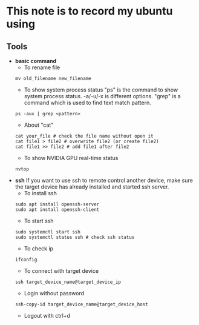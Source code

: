 # This note is to record my ubuntu using

## Tools
* **basic command**
    * To rename file
    ```shell
    mv old_filename new_filename
    ```
    * To show system process status
    "ps" is the command to show system process status.
    -a/-u/-x is different options.
    "grep" is a command which is used to find text match pattern.
    ```shell
    ps -aux | grep <pattern>
    ```
    * About "cat"
    ```shell
    cat your_file # check the file name without open it
    cat file1 > file2 # overwrite file2 (or create file2)
    cat file1 >> file2 # add file1 after file2
    ```
    * To show NVIDIA GPU real-time status
    ```shell
    nvtop
    ```
* **ssh**
    If you want to use ssh to remote control another device, make sure the target device has already installed and started ssh server.
    * To install ssh
    ```shell
    sudo apt install openssh-server
    sudo apt install openssh-client
    ```
    * To start ssh
    ```shell
    sudo systemctl start ssh
    sudo systemctl status ssh # check ssh status
    ```
    * To check ip
    ```shell
    ifconfig
    ```
    * To connect with target device
    ```shell
    ssh target_device_name@target_device_ip
    ```
    * Login without password
    ```shell
    ssh-copy-id target_device_name@target_device_host
    ```
    * Logout with ctrl+d
